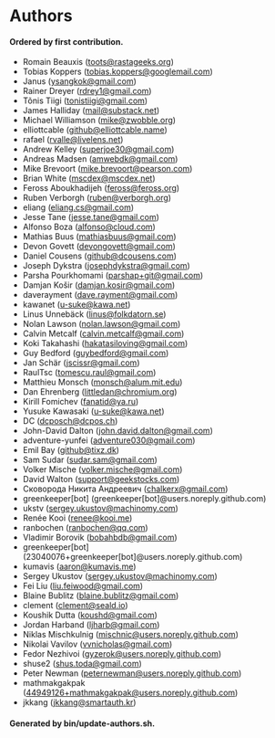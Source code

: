 # Authors

#### Ordered by first contribution.

- Romain Beauxis (toots@rastageeks.org)
- Tobias Koppers (tobias.koppers@googlemail.com)
- Janus (ysangkok@gmail.com)
- Rainer Dreyer (rdrey1@gmail.com)
- Tõnis Tiigi (tonistiigi@gmail.com)
- James Halliday (mail@substack.net)
- Michael Williamson (mike@zwobble.org)
- elliottcable (github@elliottcable.name)
- rafael (rvalle@livelens.net)
- Andrew Kelley (superjoe30@gmail.com)
- Andreas Madsen (amwebdk@gmail.com)
- Mike Brevoort (mike.brevoort@pearson.com)
- Brian White (mscdex@mscdex.net)
- Feross Aboukhadijeh (feross@feross.org)
- Ruben Verborgh (ruben@verborgh.org)
- eliang (eliang.cs@gmail.com)
- Jesse Tane (jesse.tane@gmail.com)
- Alfonso Boza (alfonso@cloud.com)
- Mathias Buus (mathiasbuus@gmail.com)
- Devon Govett (devongovett@gmail.com)
- Daniel Cousens (github@dcousens.com)
- Joseph Dykstra (josephdykstra@gmail.com)
- Parsha Pourkhomami (parshap+git@gmail.com)
- Damjan Košir (damjan.kosir@gmail.com)
- daverayment (dave.rayment@gmail.com)
- kawanet (u-suke@kawa.net)
- Linus Unnebäck (linus@folkdatorn.se)
- Nolan Lawson (nolan.lawson@gmail.com)
- Calvin Metcalf (calvin.metcalf@gmail.com)
- Koki Takahashi (hakatasiloving@gmail.com)
- Guy Bedford (guybedford@gmail.com)
- Jan Schär (jscissr@gmail.com)
- RaulTsc (tomescu.raul@gmail.com)
- Matthieu Monsch (monsch@alum.mit.edu)
- Dan Ehrenberg (littledan@chromium.org)
- Kirill Fomichev (fanatid@ya.ru)
- Yusuke Kawasaki (u-suke@kawa.net)
- DC (dcposch@dcpos.ch)
- John-David Dalton (john.david.dalton@gmail.com)
- adventure-yunfei (adventure030@gmail.com)
- Emil Bay (github@tixz.dk)
- Sam Sudar (sudar.sam@gmail.com)
- Volker Mische (volker.mische@gmail.com)
- David Walton (support@geekstocks.com)
- Сковорода Никита Андреевич (chalkerx@gmail.com)
- greenkeeper[bot] (greenkeeper[bot]@users.noreply.github.com)
- ukstv (sergey.ukustov@machinomy.com)
- Renée Kooi (renee@kooi.me)
- ranbochen (ranbochen@qq.com)
- Vladimir Borovik (bobahbdb@gmail.com)
- greenkeeper[bot] (23040076+greenkeeper[bot]@users.noreply.github.com)
- kumavis (aaron@kumavis.me)
- Sergey Ukustov (sergey.ukustov@machinomy.com)
- Fei Liu (liu.feiwood@gmail.com)
- Blaine Bublitz (blaine.bublitz@gmail.com)
- clement (clement@seald.io)
- Koushik Dutta (koushd@gmail.com)
- Jordan Harband (ljharb@gmail.com)
- Niklas Mischkulnig (mischnic@users.noreply.github.com)
- Nikolai Vavilov (vvnicholas@gmail.com)
- Fedor Nezhivoi (gyzerok@users.noreply.github.com)
- shuse2 (shus.toda@gmail.com)
- Peter Newman (peternewman@users.noreply.github.com)
- mathmakgakpak (44949126+mathmakgakpak@users.noreply.github.com)
- jkkang (jkkang@smartauth.kr)

#### Generated by bin/update-authors.sh.
